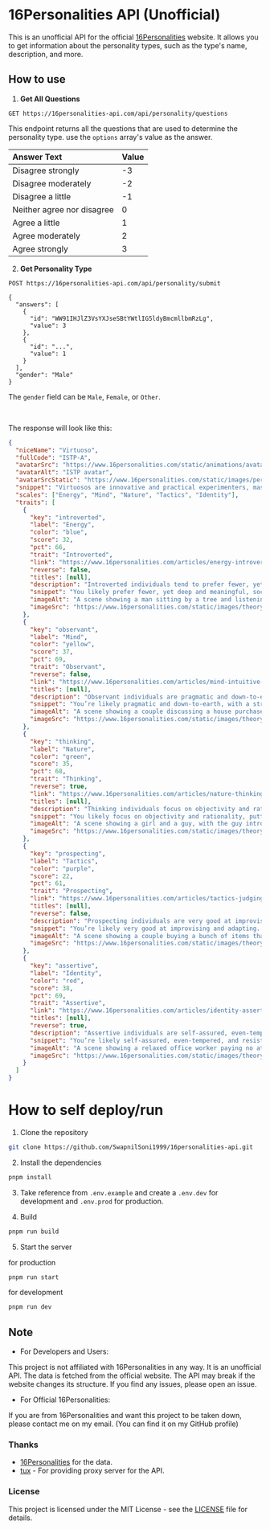 # 16Personalities API (Unofficial)

This is an unofficial API for the official [16Personalities](https://16personalities.com) website. It allows you to get information about the personality types, such as the type's name, description, and more.

## How to use

<!-- There are 2 API endpoints -->

1. **Get All Questions**

```http
GET https://16personalities-api.com/api/personality/questions
```

This endpoint returns all the questions that are used to determine the personality type.
use the `options` array's value as the answer.

<!-- table: value: answer -->

| Answer Text                | Value |
| :------------------------- | :---- |
| Disagree strongly          | -3    |
| Disagree moderately        | -2    |
| Disagree a little          | -1    |
| Neither agree nor disagree | 0     |
| Agree a little             | 1     |
| Agree moderately           | 2     |
| Agree strongly             | 3     |

2. **Get Personality Type**

```http
POST https://16personalities-api.com/api/personality/submit

{
  "answers": [
    {
      "id": "WW91IHJlZ3VsYXJseSBtYWtlIG5ldyBmcmllbmRzLg",
      "value": 3
    },
    {
      "id": "...",
      "value": 1
    }
  ],
  "gender": "Male"
}

```

The `gender` field can be `Male`, `Female`, or `Other`.

<br/>
<!-- Sample response -->

The response will look like this:

```json
{
  "niceName": "Virtuoso",
  "fullCode": "ISTP-A",
  "avatarSrc": "https://www.16personalities.com/static/animations/avatars/all/virtuoso-male.json",
  "avatarAlt": "ISTP avatar",
  "avatarSrcStatic": "https://www.16personalities.com/static/images/personality-types/avatars/istp-virtuoso-male.svg?v=3",
  "snippet": "Virtuosos are innovative and practical experimenters, masters of all kinds of tools.",
  "scales": ["Energy", "Mind", "Nature", "Tactics", "Identity"],
  "traits": [
    {
      "key": "introverted",
      "label": "Energy",
      "color": "blue",
      "score": 32,
      "pct": 66,
      "trait": "Introverted",
      "link": "https://www.16personalities.com/articles/energy-introverted-vs-extraverted",
      "reverse": false,
      "titles": [null],
      "description": "Introverted individuals tend to prefer fewer, yet deep and meaningful, social interactions and often feel drawn to calmer environments.",
      "snippet": "You likely prefer fewer, yet deep and meaningful, social interactions and feel drawn to calmer environments.",
      "imageAlt": "A scene showing a man sitting by a tree and listening to music.",
      "imageSrc": "https://www.16personalities.com/static/images/theory/traits/16personalities_trait_introverted.svg"
    },
    {
      "key": "observant",
      "label": "Mind",
      "color": "yellow",
      "score": 37,
      "pct": 69,
      "trait": "Observant",
      "reverse": false,
      "link": "https://www.16personalities.com/articles/mind-intuitive-vs-observant",
      "titles": [null],
      "description": "Observant individuals are pragmatic and down-to-earth. They tend to have a strong focus on what is happening or very likely to happen.",
      "snippet": "You’re likely pragmatic and down-to-earth, with a strong focus on what is happening or very likely to happen.",
      "imageAlt": "A scene showing a couple discussing a house purchase.",
      "imageSrc": "https://www.16personalities.com/static/images/theory/traits/16personalities_trait_observant.svg"
    },
    {
      "key": "thinking",
      "label": "Nature",
      "color": "green",
      "score": 35,
      "pct": 68,
      "trait": "Thinking",
      "reverse": true,
      "link": "https://www.16personalities.com/articles/nature-thinking-vs-feeling",
      "titles": [null],
      "description": "Thinking individuals focus on objectivity and rationality, often dismissing emotions in favor of logic. They tend to see effectiveness as more important than social harmony.",
      "snippet": "You likely focus on objectivity and rationality, putting effectiveness above social harmony.",
      "imageAlt": "A scene showing a girl and a guy, with the guy introducing himself and the girl analyzing his behavior, with a thought bubble full of checkboxes floating above her head.",
      "imageSrc": "https://www.16personalities.com/static/images/theory/traits/16personalities_trait_thinking.svg"
    },
    {
      "key": "prospecting",
      "label": "Tactics",
      "color": "purple",
      "score": 22,
      "pct": 61,
      "trait": "Prospecting",
      "link": "https://www.16personalities.com/articles/tactics-judging-vs-prospecting",
      "titles": [null],
      "reverse": false,
      "description": "Prospecting individuals are very good at improvising and adapting to opportunities. They tend to be flexible nonconformists who value novelty above stability.",
      "snippet": "You’re likely very good at improvising and adapting. You tend to be flexible and value novelty above stability.",
      "imageAlt": "A scene showing a couple buying a bunch of items that are on sale.",
      "imageSrc": "https://www.16personalities.com/static/images/theory/traits/16personalities_trait_prospecting.svg"
    },
    {
      "key": "assertive",
      "label": "Identity",
      "color": "red",
      "score": 38,
      "pct": 69,
      "trait": "Assertive",
      "link": "https://www.16personalities.com/articles/identity-assertive-vs-turbulent",
      "titles": [null],
      "reverse": true,
      "description": "Assertive individuals are self-assured, even-tempered, and resistant to stress. They refuse to worry too much and tend to be self-confident when striving to achieve goals.",
      "snippet": "You’re likely self-assured, even-tempered, and resistant to stress, refusing to worry too much.",
      "imageAlt": "A scene showing a relaxed office worker paying no attention to their manager who is walking up to them.",
      "imageSrc": "https://www.16personalities.com/static/images/theory/traits/16personalities_trait_assertive.svg"
    }
  ]
}
```

# How to self deploy/run

1. Clone the repository

```bash
git clone https://github.com/SwapnilSoni1999/16personalities-api.git
```

2. Install the dependencies

```bash
pnpm install
```

3. Take reference from `.env.example` and create a `.env.dev` for development and `.env.prod` for production.

4. Build

```bash
pnpm run build
```

5. Start the server

for production

```bash
pnpm run start
```

for development

```bash
pnpm run dev
```

## Note

- For Developers and Users:

This project is not affiliated with 16Personalities in any way. It is an unofficial API. The data is fetched from the official website. The API may break if the website changes its structure. If you find any issues, please open an issue.

- For Official 16Personalities:

If you are from 16Personalities and want this project to be taken down, please contact me on my email. (You can find it on my GitHub profile)

### Thanks

- [16Personalities](https://16personalities.com) for the data.
- [tux](https://github.com/tuxdotrs) - For providing proxy server for the API.

### License

This project is licensed under the MIT License - see the [LICENSE](LICENSE) file for details.
